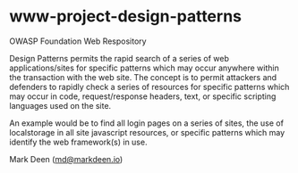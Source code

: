 # www-project-design-patterns
OWASP Foundation Web Respository

Design Patterns permits the rapid search of a series of web applications/sites for specific 
patterns which may occur anywhere within the transaction with the web site. The concept is to
permit attackers and defenders to rapidly check a series of resources for specific patterns 
which may occur in code, request/response headers, text, or specific scripting languages 
used on the site. 

An example would be to find all login pages on a series of sites, the use of localstorage in
all site javascript resources, or specific patterns which may identify the web framework(s)
in use. 

Mark Deen (md@markdeen.io)
